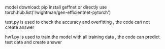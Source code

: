 model download: pip install geffnet 
                or directly use torch.hub.list('rwightman/gen-efficientnet-pytorch')

test.py is used to check the accuracy and overfitting , the code can not create answer

hw1.py is used to train the model with all training data , the code can predict test data and create answer
